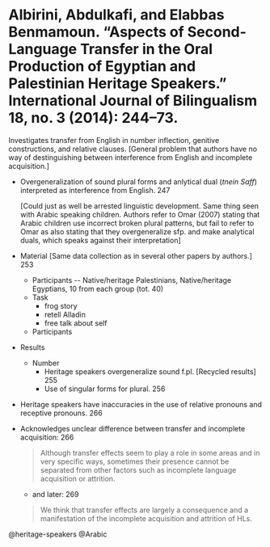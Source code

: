 # Albirini, Abdulkafi, and Elabbas Benmamoun. “Aspects of Second-Language Transfer in the Oral Production of Egyptian and Palestinian Heritage Speakers.” International Journal of Bilingualism 18, no. 3 (2014): 244–73.

Investigates transfer from English in number inflection, genitive constructions, and relative clauses. [General problem that authors have no way of destinguishing between interference from English and incomplete acquisition.]

- Overgeneralization of sound plural forms and anlytical dual (*tnein Saff*) interpreted as interference from English. 247

  [Could just as well be arrested linguistic development. Same thing seen with Arabic speaking children. Authors refer to Omar (2007) stating that Arabic children use incorrect broken plural patterns, but fail to refer to Omar as also stating that they overgeneralize sfp. and make analytical duals, which speaks against their interpretation]

- Material [Same data collection as in several other papers by authors.] 253
  - Participants --  Native/heritage Palestinians, Native/heritage Egyptians, 10 from each group (tot. 40)
  - Task
    - frog story
    - retell Alladin
    - free talk about self
  - Participants

- Results
  - Number
    - Heritage speakers overgeneralize sound f.pl. [Recycled results] 255
    - Use of singular forms for plural. 256

- Heritage speakers have inaccuracies in the use of relative pronouns and receptive pronouns. 266

- Acknowledges unclear difference between transfer and incomplete acquisition: 266

  > Although transfer effects seem to play a role in some areas and in very specific ways, sometimes their presence cannot be separated from other factors such as incomplete language acquisition or attrition.
  
  - and later: 269

  > We think that transfer effects are largely a consequence and a manifestation of the incomplete acquisition and attrition of HLs.

@heritage-speakers
@Arabic
